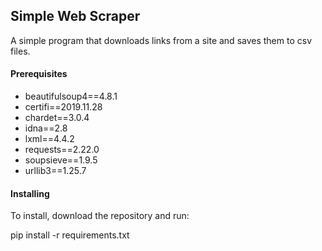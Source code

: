 <h2>Simple Web Scraper</h2>

A simple program that downloads links from a site and saves them to csv files.

<h4>Prerequisites</h4>

<ul>
    <li>beautifulsoup4==4.8.1</li>
    <li>certifi==2019.11.28</li>
    <li>chardet==3.0.4</li>
    <li>idna==2.8</li>
    <li>lxml==4.4.2</li>
    <li>requests==2.22.0</li>
    <li>soupsieve==1.9.5</li>
    <li>urllib3==1.25.7</li>
</ul>


<h4>Installing</h4>

To install, download the repository and run:

pip install -r requirements.txt



 